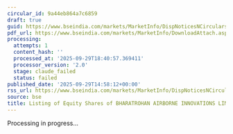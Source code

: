 ```yaml
---
circular_id: 9a44eb864a7c6859
draft: true
guid: https://www.bseindia.com/markets/MarketInfo/DispNoticesNCirculars.aspx?Noticeid={ADB1947B-45DB-4851-9CFA-1925D3DE4643}&noticeno=20250929-82&dt=09/29/2025&icount=82&totcount=87&flag=0
pdf_url: https://www.bseindia.com/markets/MarketInfo/DownloadAttach.aspx?id=20250929-82&attachedId=69b82060-6c3e-4126-b3c8-091020fb4c04
processing:
  attempts: 1
  content_hash: ''
  processed_at: '2025-09-29T18:40:57.369411'
  processor_version: '2.0'
  stage: claude_failed
  status: failed
published_date: '2025-09-29T14:58:12+00:00'
rss_url: https://www.bseindia.com/markets/MarketInfo/DispNoticesNCirculars.aspx?Noticeid={ADB1947B-45DB-4851-9CFA-1925D3DE4643}&noticeno=20250929-82&dt=09/29/2025&icount=82&totcount=87&flag=0
source: bse
title: Listing of Equity Shares of BHARATROHAN AIRBORNE INNOVATIONS LIMITED
---
```


Processing in progress...